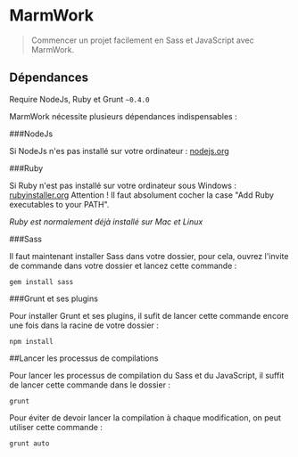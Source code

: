 # MarmWork

> Commencer un projet facilement en Sass et JavaScript avec MarmWork.

## Dépendances
Require NodeJs, Ruby et Grunt `~0.4.0`

MarmWork nécessite plusieurs dépendances indispensables :

###NodeJs

Si NodeJs n'es pas installé sur votre ordinateur : [nodejs.org](http://nodejs.org/)

###Ruby

Si Ruby n'est pas installé sur votre ordinateur sous Windows : [rubyinstaller.org](http://rubyinstaller.org/) Attention ! Il faut absolument cocher la case "Add Ruby executables to your PATH".

*Ruby est normalement déjà installé sur Mac et Linux*

###Sass

Il faut maintenant installer Sass dans votre dossier, pour cela, ouvrez l'invite de commande dans votre dossier et lancez cette commande :

```shell
gem install sass
```

###Grunt et ses plugins

Pour installer Grunt et ses plugins, il sufit de lancer cette commande encore une fois dans la racine de votre dossier :

```shell
npm install
```

##Lancer les processus de compilations

Pour lancer les processus de compilation du Sass et du JavaScript, il suffit de lancer cette commande dans le dossier :

```shell
grunt
```

Pour éviter de devoir lancer la compilation à chaque modification, on peut utiliser cette commande :

```shell
grunt auto
```